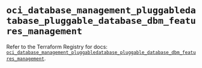 # `oci_database_management_pluggabledatabase_pluggable_database_dbm_features_management`

Refer to the Terraform Registry for docs: [`oci_database_management_pluggabledatabase_pluggable_database_dbm_features_management`](https://registry.terraform.io/providers/oracle/oci/7.19.0/docs/resources/database_management_pluggabledatabase_pluggable_database_dbm_features_management).
